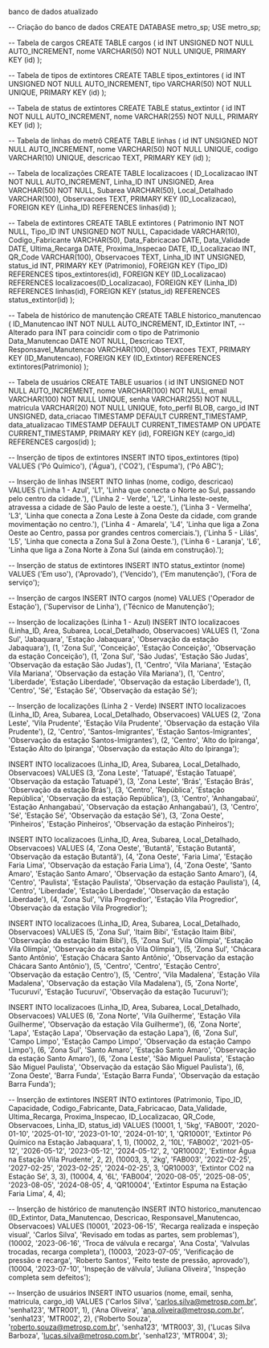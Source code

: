 banco de dados atualizado 

-- Criação do banco de dados
CREATE DATABASE metro_sp;
USE metro_sp;

-- Tabela de cargos
CREATE TABLE cargos (
    id INT UNSIGNED NOT NULL AUTO_INCREMENT,
    nome VARCHAR(50) NOT NULL UNIQUE,
    PRIMARY KEY (id)
);

-- Tabela de tipos de extintores
CREATE TABLE tipos_extintores (
    id INT UNSIGNED NOT NULL AUTO_INCREMENT,
    tipo VARCHAR(50) NOT NULL UNIQUE,
    PRIMARY KEY (id)
);

-- Tabela de status de extintores
CREATE TABLE status_extintor (
    id INT NOT NULL AUTO_INCREMENT,
    nome VARCHAR(255) NOT NULL,
    PRIMARY KEY (id)
);

-- Tabela de linhas do metrô
CREATE TABLE linhas (
    id INT UNSIGNED NOT NULL AUTO_INCREMENT,
    nome VARCHAR(50) NOT NULL UNIQUE,
    codigo VARCHAR(10) UNIQUE,
    descricao TEXT,
    PRIMARY KEY (id)
);

-- Tabela de localizações
CREATE TABLE localizacoes (
    ID_Localizacao INT NOT NULL AUTO_INCREMENT,
    Linha_ID INT UNSIGNED,
    Area VARCHAR(50) NOT NULL,
    Subarea VARCHAR(50),
    Local_Detalhado VARCHAR(100),
    Observacoes TEXT,
    PRIMARY KEY (ID_Localizacao),
    FOREIGN KEY (Linha_ID) REFERENCES linhas(id)
);

-- Tabela de extintores
CREATE TABLE extintores (
    Patrimonio INT NOT NULL,
    Tipo_ID INT UNSIGNED NOT NULL,
    Capacidade VARCHAR(10),
    Codigo_Fabricante VARCHAR(50),
    Data_Fabricacao DATE,
    Data_Validade DATE,
    Ultima_Recarga DATE,
    Proxima_Inspecao DATE,
    ID_Localizacao INT,
    QR_Code VARCHAR(100),
    Observacoes TEXT,
    Linha_ID INT UNSIGNED,
    status_id INT,
    PRIMARY KEY (Patrimonio),
    FOREIGN KEY (Tipo_ID) REFERENCES tipos_extintores(id),
    FOREIGN KEY (ID_Localizacao) REFERENCES localizacoes(ID_Localizacao),
    FOREIGN KEY (Linha_ID) REFERENCES linhas(id),
    FOREIGN KEY (status_id) REFERENCES status_extintor(id)
);

-- Tabela de histórico de manutenção
CREATE TABLE historico_manutencao (
    ID_Manutencao INT NOT NULL AUTO_INCREMENT,
    ID_Extintor INT,  -- Alterado para INT para coincidir com o tipo de Patrimonio
    Data_Manutencao DATE NOT NULL,
    Descricao TEXT,
    Responsavel_Manutencao VARCHAR(100),
    Observacoes TEXT,
    PRIMARY KEY (ID_Manutencao),
    FOREIGN KEY (ID_Extintor) REFERENCES extintores(Patrimonio)
);

-- Tabela de usuários
CREATE TABLE usuarios (
    id INT UNSIGNED NOT NULL AUTO_INCREMENT,
    nome VARCHAR(100) NOT NULL,
    email VARCHAR(100) NOT NULL UNIQUE,
    senha VARCHAR(255) NOT NULL,
    matricula VARCHAR(20) NOT NULL UNIQUE,
    foto_perfil BLOB,
    cargo_id INT UNSIGNED,
    data_criacao TIMESTAMP DEFAULT CURRENT_TIMESTAMP,
    data_atualizacao TIMESTAMP DEFAULT CURRENT_TIMESTAMP ON UPDATE CURRENT_TIMESTAMP,
    PRIMARY KEY (id),
    FOREIGN KEY (cargo_id) REFERENCES cargos(id)
);

-- Inserção de tipos de extintores
INSERT INTO tipos_extintores (tipo) VALUES
('Pó Químico'),
('Água'),
('CO2'),
('Espuma'),
('Pó ABC');

-- Inserção de linhas
INSERT INTO linhas (nome, codigo, descricao) VALUES
('Linha 1 - Azul', 'L1', 'Linha que conecta o Norte ao Sul, passando pelo centro da cidade.'),
('Linha 2 - Verde', 'L2', 'Linha leste-oeste, atravessa a cidade de São Paulo de leste a oeste.'),
('Linha 3 - Vermelha', 'L3', 'Linha que conecta a Zona Leste à Zona Oeste da cidade, com grande movimentação no centro.'),
('Linha 4 - Amarela', 'L4', 'Linha que liga a Zona Oeste ao Centro, passa por grandes centros comerciais.'),
('Linha 5 - Lilás', 'L5', 'Linha que conecta a Zona Sul à Zona Oeste.'),
('Linha 6 - Laranja', 'L6', 'Linha que liga a Zona Norte à Zona Sul (ainda em construção).');

-- Inserção de status de extintores
INSERT INTO status_extintor (nome) VALUES
('Em uso'),
('Aprovado'),
('Vencido'),
('Em manutenção'),
('Fora de serviço');

-- Inserção de cargos
INSERT INTO cargos (nome) VALUES
('Operador de Estação'),
('Supervisor de Linha'),
('Técnico de Manutenção');

-- Inserção de localizações (Linha 1 - Azul)
INSERT INTO localizacoes (Linha_ID, Area, Subarea, Local_Detalhado, Observacoes) VALUES
(1, 'Zona Sul', 'Jabaquara', 'Estação Jabaquara', 'Observação da estação Jabaquara'),
(1, 'Zona Sul', 'Conceição', 'Estação Conceição', 'Observação da estação Conceição'),
(1, 'Zona Sul', 'São Judas', 'Estação São Judas', 'Observação da estação São Judas'),
(1, 'Centro', 'Vila Mariana', 'Estação Vila Mariana', 'Observação da estação Vila Mariana'),
(1, 'Centro', 'Liberdade', 'Estação Liberdade', 'Observação da estação Liberdade'),
(1, 'Centro', 'Sé', 'Estação Sé', 'Observação da estação Sé');

-- Inserção de localizações (Linha 2 - Verde)
INSERT INTO localizacoes (Linha_ID, Area, Subarea, Local_Detalhado, Observacoes) VALUES
(2, 'Zona Leste', 'Vila Prudente', 'Estação Vila Prudente', 'Observação da estação Vila Prudente'),
(2, 'Centro', 'Santos-Imigrantes', 'Estação Santos-Imigrantes', 'Observação da estação Santos-Imigrantes'),
(2, 'Centro', 'Alto do Ipiranga', 'Estação Alto do Ipiranga', 'Observação da estação Alto do Ipiranga');

INSERT INTO localizacoes (Linha_ID, Area, Subarea, Local_Detalhado, Observacoes) VALUES
(3, 'Zona Leste', 'Tatuapé', 'Estação Tatuapé', 'Observação da estação Tatuapé'),
(3, 'Zona Leste', 'Brás', 'Estação Brás', 'Observação da estação Brás'),
(3, 'Centro', 'República', 'Estação República', 'Observação da estação República'),
(3, 'Centro', 'Anhangabaú', 'Estação Anhangabaú', 'Observação da estação Anhangabaú'),
(3, 'Centro', 'Sé', 'Estação Sé', 'Observação da estação Sé'),
(3, 'Zona Oeste', 'Pinheiros', 'Estação Pinheiros', 'Observação da estação Pinheiros');

INSERT INTO localizacoes (Linha_ID, Area, Subarea, Local_Detalhado, Observacoes) VALUES
(4, 'Zona Oeste', 'Butantã', 'Estação Butantã', 'Observação da estação Butantã'),
(4, 'Zona Oeste', 'Faria Lima', 'Estação Faria Lima', 'Observação da estação Faria Lima'),
(4, 'Zona Oeste', 'Santo Amaro', 'Estação Santo Amaro', 'Observação da estação Santo Amaro'),
(4, 'Centro', 'Paulista', 'Estação Paulista', 'Observação da estação Paulista'),
(4, 'Centro', 'Liberdade', 'Estação Liberdade', 'Observação da estação Liberdade'),
(4, 'Zona Sul', 'Vila Progredior', 'Estação Vila Progredior', 'Observação da estação Vila Progredior');

INSERT INTO localizacoes (Linha_ID, Area, Subarea, Local_Detalhado, Observacoes) VALUES
(5, 'Zona Sul', 'Itaim Bibi', 'Estação Itaim Bibi', 'Observação da estação Itaim Bibi'),
(5, 'Zona Sul', 'Vila Olímpia', 'Estação Vila Olímpia', 'Observação da estação Vila Olímpia'),
(5, 'Zona Sul', 'Chácara Santo Antônio', 'Estação Chácara Santo Antônio', 'Observação da estação Chácara Santo Antônio'),
(5, 'Centro', 'Centro', 'Estação Centro', 'Observação da estação Centro'),
(5, 'Centro', 'Vila Madalena', 'Estação Vila Madalena', 'Observação da estação Vila Madalena'),
(5, 'Zona Norte', 'Tucuruvi', 'Estação Tucuruvi', 'Observação da estação Tucuruvi');

INSERT INTO localizacoes (Linha_ID, Area, Subarea, Local_Detalhado, Observacoes) VALUES
(6, 'Zona Norte', 'Vila Guilherme', 'Estação Vila Guilherme', 'Observação da estação Vila Guilherme'),
(6, 'Zona Norte', 'Lapa', 'Estação Lapa', 'Observação da estação Lapa'),
(6, 'Zona Sul', 'Campo Limpo', 'Estação Campo Limpo', 'Observação da estação Campo Limpo'),
(6, 'Zona Sul', 'Santo Amaro', 'Estação Santo Amaro', 'Observação da estação Santo Amaro'),
(6, 'Zona Leste', 'São Miguel Paulista', 'Estação São Miguel Paulista', 'Observação da estação São Miguel Paulista'),
(6, 'Zona Oeste', 'Barra Funda', 'Estação Barra Funda', 'Observação da estação Barra Funda');

-- Inserção de extintores
INSERT INTO extintores (Patrimonio, Tipo_ID, Capacidade, Codigo_Fabricante, Data_Fabricacao, Data_Validade, Ultima_Recarga, Proxima_Inspecao, ID_Localizacao, QR_Code, Observacoes, Linha_ID, status_id) VALUES
(10001, 1, '5kg', 'FAB001', '2020-01-10', '2025-01-10', '2023-01-10', '2024-01-10', 1, 'QR10001', 'Extintor Pó Químico na Estação Jabaquara', 1, 1),
(10002, 2, '10L', 'FAB002', '2021-05-12', '2026-05-12', '2023-05-12', '2024-05-12', 2, 'QR10002', 'Extintor Água na Estação Vila Prudente', 2, 2),
(10003, 3, '2kg', 'FAB003', '2022-02-25', '2027-02-25', '2023-02-25', '2024-02-25', 3, 'QR10003', 'Extintor CO2 na Estação Sé', 3, 3),
(10004, 4, '6L', 'FAB004', '2020-08-05', '2025-08-05', '2023-08-05', '2024-08-05', 4, 'QR10004', 'Extintor Espuma na Estação Faria Lima', 4, 4);

-- Inserção de histórico de manutenção
INSERT INTO historico_manutencao (ID_Extintor, Data_Manutencao, Descricao, Responsavel_Manutencao, Observacoes) VALUES
(10001, '2023-06-15', 'Recarga realizada e inspeção visual', 'Carlos Silva', 'Revisado em todas as partes, sem problemas'),
(10002, '2023-06-16', 'Troca de válvula e recarga', 'Ana Costa', 'Valvulas trocadas, recarga completa'),
(10003, '2023-07-05', 'Verificação de pressão e recarga', 'Roberto Santos', 'Feito teste de pressão, aprovado'),
(10004, '2023-07-10', 'Inspeção de válvula', 'Juliana Oliveira', 'Inspeção completa sem defeitos');

-- Inserção de usuários
INSERT INTO usuarios (nome, email, senha, matricula, cargo_id) VALUES 
('Carlos Silva', 'carlos.silva@metrosp.com.br', 'senha123', 'MTR001', 1), 
('Ana Oliveira', 'ana.oliveira@metrosp.com.br', 'senha123', 'MTR002', 2), 
('Roberto Souza', 'roberto.souza@metrosp.com.br', 'senha123', 'MTR003', 3), 
('Lucas Silva Barboza', 'lucas.silva@metrosp.com.br', 'senha123', 'MTR004', 3);

